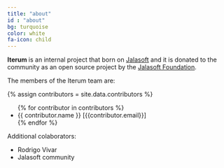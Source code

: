 ```yaml
---
title: "about"
id : "about"
bg: turquoise
color: white
fa-icon: child
---
```

**Iterum** is an internal project that born on [Jalasoft](http://www.jalasoft.com) and it is donated to the community as an open source project by the [Jalasoft Foundation](http://fundacion-jala.org/). 

The members of the Iterum team are:

{% assign contributors = site.data.contributors %}
<ul>
{% for contributor in contributors %}
    <li>{{ contributor.name }} [{{contributor.email}}]</li>
{% endfor %}
</ul>

Additional colaborators:

* Rodrigo Vivar
* Jalasoft community
